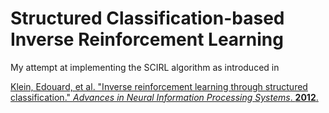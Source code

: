 # Structured Classification-based Inverse Reinforcement Learning

My attempt at implementing the SCIRL algorithm as introduced in  

[Klein, Edouard, et al. "Inverse reinforcement learning through structured
classification." *Advances in Neural Information Processing Systems*. **2012**.](http://papers.nips.cc/paper/4551-inverse)

